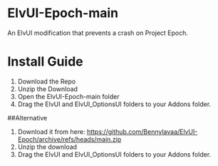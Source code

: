 # ElvUI-Epoch-main

An ElvUI modification that prevents a crash on Project Epoch. 

# Install Guide
1. Download the Repo
2. Unzip the Download
3. Open the ElvUI-Epoch-main folder
4. Drag the ElvUI and ElvUI_OptionsUI folders to your Addons folder. 

##Alternative
1. Download it from here: https://github.com/Bennylavaa/ElvUI-Epoch/archive/refs/heads/main.zip
2. Unzip the download
3. Drag the ElvUI and ElvUI_OptionsUI folders to your Addons folder. 

